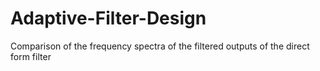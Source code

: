 # Adaptive-Filter-Design
Comparison of the frequency spectra of the filtered outputs of the direct form filter
